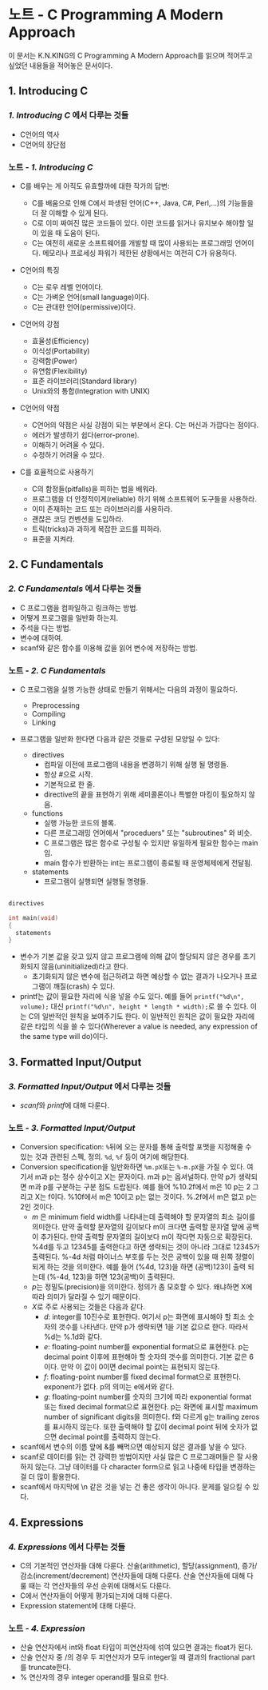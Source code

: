 # 노트 - C Programming A Modern Approach

이 문서는 K.N.KING의 C Programming A Modern Approach를 읽으며 적어두고 싶었던 내용들을 적어놓은 문서이다.

## 1. Introducing C

### *1. Introducing C* 에서 다루는 것들 

  - C언어의 역사
  - C언어의 장단점

### 노트 - *1. Introducing C*

- C를 배우는 게 아직도 유효할까에 대한 작가의 답변:
  - C를 배움으로 인해 C에서 파생된 언어(C++, Java, C#, Perl,...)의 기능들을 더 잘 이해할 수 있게 된다.
  - C로 이미 짜여진 많은 코드들이 있다. 이런 코드를 읽거나 유지보수 해야할 일이 있을 때 도움이 된다.
  - C는 여전히 새로운 소프트웨어를 개발할 때 많이 사용되는 프로그래밍 언어이다. 메모리나 프로세싱 파워가 제한된 상황에서는 여전히 C가 유용하다.

- C언어의 특징
  - C는 로우 레벨 언어이다.
  - C는 가벼운 언어(small language)이다.
  - C는 관대한 언어(permissive)이다.
- C언어의 강점
  - 효율성(Efficiency)
  - 이식성(Portability)
  - 강력함(Power)
  - 유연함(Flexibility)
  - 표준 라이브러리(Standard library)
  - Unix와의 통합(Integration with UNIX)
- C언어의 약점
  - C언어의 약점은 사실 강점이 되는 부분에서 온다. C는 머신과 가깝다는 점이다.
  - 에러가 발생하기 쉽다(error-prone).
  - 이해하기 어려울 수 있다.
  - 수정하기 어려울 수 있다.

- C를 효율적으로 사용하기
  - C의 함정들(pitfalls)을 피하는 법을 배워라.
  - 프로그램을 더 안정적이게(reliable) 하기 위해 소프트웨어 도구들을 사용하라.
  - 이미 존재하는 코드 또는 라이브러리를 사용하라.
  - 괜찮은 코딩 컨벤션을 도입하라.
  - 트릭(tricks)과 과하게 복잡한 코드를 피하라.
  - 표준을 지켜라.

## 2. C Fundamentals

### *2. C Fundamentals* 에서 다루는 것들 

- C 프로그램을 컴파일하고 링크하는 방법.
- 어떻게 프로그램을 일반화 하는지.
- 주석을 다는 방법.
- 변수에 대하여.
- scanf와 같은 함수를 이용해 값을 읽어 변수에 저장하는 방법.

### 노트 - *2. C Fundamentals* 

- C 프로그램을 실행 가능한 상태로 만들기 위해서는 다음의 과정이 필요하다.
  - Preprocessing
  - Compiling
  - Linking

- 프로그램을 일반화 한다면 다음과 같은 것들로 구성된 모양일 수 있다:
  - directives
    - 컴파일 이전에 프로그램의 내용을 변경하기 위해 실행 될 명령들. 
    - 항상 #으로 시작.
    - 기본적으로 한 줄.
    - directive의 끝을 표현하기 위해 세미콜론이나 특별한 마킹이 필요하지 않음.
  - functions
    - 실행 가능한 코드의 블록.
    - 다른 프로그래밍 언어에서 "proceduers" 또는 "subroutines" 와 비슷. 
    - C 프로그램은 많은 함수로 구성될 수 있지만 유일하게 필요한 함수는 main임.
    - main 함수가 반환하는 int는 프로그램이 종료될 때 운영체제에게 전달됨.
  - statements
    - 프로그램이 실행되면 실행될 명령들.

```c

directives

int main(void)
{
  statements
}

```

- 변수가 기본 값을 갖고 있지 않고 프로그램에 의해 값이 할당되지 않은 경우를 초기화되지 않음(uninitialized)라고 한다.
  - 초기화되지 않은 변수에 접근하려고 하면 예상할 수 없는 결과가 나오거나 프로그램이 깨질(crash) 수 있다.
- printf는 값이 필요한 자리에 식을 넣을 수도 있다. 예를 들어 `printf("%d\n", volume);` 대신 `printf("%d\n", height * length * width);`로 쓸 수 있다. 이는 C의 일반적인 원칙을 보여주기도 한다. 이 일반적인 원칙은 값이 필요한 자리에 같은 타입의 식을 쓸 수 있다(Wherever a value is needed, any expression of the same type will do)이다.


## 3. Formatted Input/Output

### *3. Formatted Input/Output* 에서 다루는 것들

- *scanf*와 *printf*에 대해 다룬다.

### 노트 - *3. Formatted Input/Output*

- Conversion specification: `%`뒤에 오는 문자를 통해 출력할 포맷을 지정해줄 수 있는 것과 관련된 스펙, 정의. `%d`, `%f` 등이 여기에 해당한다.
- Conversion specification을 일반화하면 `%m.pX`또는 `%-m.pX`을 가질 수 있다. 여기서 m과 p는 정수 상수이고 X는 문자이다. m과 p는 옵셔널하다. 만약 p가 생략되면 m과 p를 구분하는 구분 점도 드랍된다. 예를 들어 %10.2f에서 m은 10 p는 2 그리고 X는 f이다. %10f에서 m은 10이고 p는 없는 것이다. %.2f에서 m은 없고 p는 2인 것이다.
  - *m* 은 minimum field width를 나타내는데 출력해야 할 문자열의 최소 길이를 의미한다. 만약 출력할 문자열의 길이보다 m이 크다면 출력할 문자열 앞에 공백이 추가된다. 만약 출력할 문자열의 길이보다 m이 작다면 자동으로 확장된다. %4d를 두고 12345를 출력한다고 하면 생략되는 것이 아니라 그대로 12345가 출력된다. %-4d 처럼 마이너스 부호를 두는 것은 공백이 있을 때 왼쪽 정렬이 되게 하는 것을 의미한다. 예를 들어 (%4d, 123)을 하면 (공백)123이 출력 되는데 (%-4d, 123)을 하면 123(공백)이 출력된다.
  - *p*는 정밀도(precision)을 의미한다. 정의가 좀 모호할 수 있다. 왜냐하면 X에 따라 의미가 달라질 수 있기 때문이다.
  - *X*로 주로 사용되는 것들은 다음과 같다.
    - *d*: integer를 10진수로 표현한다. 여기서 p는 화면에 표시해야 할 최소 숫자의 갯수를 나타낸다. 만약 p가 생략되면 1을 기본 값으로 한다. 따라서 %d는 %.1d와 같다.
    - *e*: floating-point number를 exponential format으로 표현한다. p는 decimal point 이후에 표현해야 할 숫자의 갯수를 의미한다. 기본 값은 6이다. 만약 이 값이 0이면 decimal point는 표현되지 않는다.
    - *f*: floating-point number를 fixed decimal format으로 표현한다. exponent가 없다. p의 의미는 e에서와 같다. 
    - *g*: floating-point number를 숫자의 크기에 따라 exponential format 또는 fixed decimal format으로 표현한다. p는 화면에 표시할 maximum number of significant digits을 의미한다. f와 다르게 g는 trailing zeros를 표시하지 않는다. 또한 출력해야 할 값이 decimal point 뒤에 숫자가 없으면 decimal point를 출력하지 않는다.
- scanf에서 변수의 이름 앞에 &를 빼먹으면 예상되지 않은 결과를 낳을 수 있다.
- scanf로 데이터를 읽는 건 강력한 방법이지만 사실 많은 C 프로그래머들은 잘 사용하지 않는다. 그냥 데이터를 다 character form으로 읽고 나중에 타입을 변경하는 걸 더 많이 활용한다.
- scanf에서 마지막에 \n 같은 것을 넣는 건 좋은 생각이 아니다. 문제를 일으킬 수 있다.

## 4. Expressions

### *4. Expressions* 에서 다루는 것들

- C의 기본적인 연산자들 대해 다룬다. 산술(arithmetic), 할당(assignment), 증가/감소(increment/decrement) 연산자들에 대해 다룬다. 산술 연산자들에 대해 다룰 때는 각 연산자들의 우선 순위에 대해서도 다룬다.
- C에서 연산자들이 어떻게 평가되는지에 대해 다룬다.
- Expression statement에 대해 다룬다.

### 노트 - *4. Expression*

- 산술 연산자에서 int와 float 타입이 피연산자에 섞여 있으면 결과는 float가 된다.
- 산술 연산자 중 /의 경우 두 피연산자가 모두 integer일 때 결과의 fractional part를 truncate한다.
- % 연산자의 경우 integer operand를 필요로 한다.

